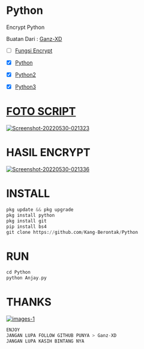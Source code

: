 # Python

Encrypt Python

Buatan Dari : <a href="https://github.com/Kang-Berontak">Ganz-XD

- [ ] Fungsi Encrypt

- [x] Python
- [x] Python2
- [x] Python3

# FOTO SCRIPT

<a href="https://ibb.co/W5CPB63"><img src="https://i.ibb.co/qj6Wmdn/Screenshot-20220530-021323.png" alt="Screenshot-20220530-021323" border="0"></a>

# HASIL ENCRYPT

<a href="https://ibb.co/KDwfb8R"><img src="https://i.ibb.co/T1L7YNp/Screenshot-20220530-021336.png" alt="Screenshot-20220530-021336" border="0"></a>

# INSTALL

```python
pkg update && pkg upgrade
pkg install python
pkg install git
pip install bs4
git clone https://github.com/Kang-Berontak/Python
```

# RUN

```php
cd Python
python Anjay.py
```

# THANKS

<a href="https://imgbb.com/"><img src="https://i.ibb.co/mHhjKyJ/images-1.jpg" alt="images-1" border="0"></a>

```python
ENJOY
JANGAN LUPA FOLLOW GITHUB PUNYA > Ganz-XD
JANGAN LUPA KASIH BINTANG NYA
```
